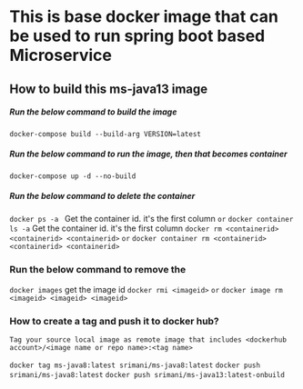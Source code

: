 # This is base docker image that can be used to run spring boot based Microservice

## How to build this ms-java13 image

##### Run the below command to build the image
`docker-compose build --build-arg VERSION=latest`

##### Run the below command to run the image, then that becomes container
`docker-compose up -d --no-build`

##### Run the below command to delete the container
`docker ps -a ` Get the container id. it's the first column
`or`
`docker container ls -a` Get the container id. it's the first column
`docker rm <containerid> <containerid> <containerid>`
`or`
`docker container rm <containerid> <containerid> <containerid>`

### Run the below command to remove the
`docker images` get the image id
`docker rmi <imageid>`
`or`
`docker image rm <imageid> <imageid> <imageid>`

### How to create a tag and push it to docker hub?
`Tag your source local image as remote image that includes <dockerhub account>/<image name or repo name>:<tag name>`

`docker tag ms-java8:latest srimani/ms-java8:latest`
`docker push srimani/ms-java8:latest`
`docker push srimani/ms-java13:latest-onbuild`